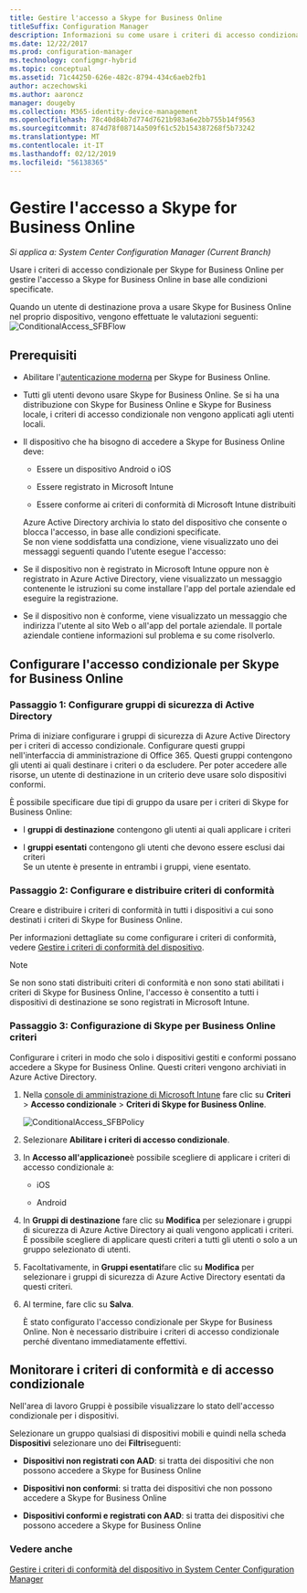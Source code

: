 ```yaml
---
title: Gestire l'accesso a Skype for Business Online
titleSuffix: Configuration Manager
description: Informazioni su come usare i criteri di accesso condizionale per gestire l'accesso a Skype for Business Online.
ms.date: 12/22/2017
ms.prod: configuration-manager
ms.technology: configmgr-hybrid
ms.topic: conceptual
ms.assetid: 71c44250-626e-482c-8794-434c6aeb2fb1
author: aczechowski
ms.author: aaroncz
manager: dougeby
ms.collection: M365-identity-device-management
ms.openlocfilehash: 78c40d84b7d774d7621b983a6e2bb755b14f9563
ms.sourcegitcommit: 874d78f08714a509f61c52b154387268f5b73242
ms.translationtype: MT
ms.contentlocale: it-IT
ms.lasthandoff: 02/12/2019
ms.locfileid: "56138365"
---
```

# <a name="manage-skype-for-business-online-access"></a>Gestire l'accesso a Skype for Business Online

*Si applica a: System Center Configuration Manager (Current Branch)*


Usare i criteri di accesso condizionale per Skype for Business Online per gestire l'accesso a Skype for Business Online in base alle condizioni specificate.  


 Quando un utente di destinazione prova a usare Skype for Business Online nel proprio dispositivo, vengono effettuate le valutazioni seguenti:![ConditionalAccess&#95;SFBFlow](media/ConditionalAccess_SFBFlow.png)  

## <a name="prerequisites"></a>Prerequisiti  

- Abilitare l'[autenticazione moderna](https://aka.ms/SkypeModernAuth) per Skype for Business Online.   

- Tutti gli utenti devono usare Skype for Business Online. Se si ha una distribuzione con Skype for Business Online e Skype for Business locale, i criteri di accesso condizionale non vengono applicati agli utenti locali.  

- Il dispositivo che ha bisogno di accedere a Skype for Business Online deve:  

  -   Essere un dispositivo Android o iOS

  -   Essere registrato in Microsoft Intune

  -   Essere conforme ai criteri di conformità di Microsoft Intune distribuiti

  Azure Active Directory archivia lo stato del dispositivo che consente o blocca l'accesso, in base alle condizioni specificate.  
  Se non viene soddisfatta una condizione, viene visualizzato uno dei messaggi seguenti quando l'utente esegue l'accesso:  

- Se il dispositivo non è registrato in Microsoft Intune oppure non è registrato in Azure Active Directory, viene visualizzato un messaggio contenente le istruzioni su come installare l'app del portale aziendale ed eseguire la registrazione.  

- Se il dispositivo non è conforme, viene visualizzato un messaggio che indirizza l'utente al sito Web o all'app del portale aziendale. Il portale aziendale contiene informazioni sul problema e su come risolverlo.  

## <a name="configure-conditional-access-for-skype-for-business-online"></a>Configurare l'accesso condizionale per Skype for Business Online  

### <a name="step-1-configure-active-directory-security-groups"></a>Passaggio 1: Configurare gruppi di sicurezza di Active Directory  
 Prima di iniziare configurare i gruppi di sicurezza di Azure Active Directory per i criteri di accesso condizionale. Configurare questi gruppi nell'interfaccia di amministrazione di Office 365. Questi gruppi contengono gli utenti ai quali destinare i criteri o da escludere. Per poter accedere alle risorse, un utente di destinazione in un criterio deve usare solo dispositivi conformi.  

 È possibile specificare due tipi di gruppo da usare per i criteri di Skype for Business Online:  

-   I **gruppi di destinazione** contengono gli utenti ai quali applicare i criteri  

-   I **gruppi esentati** contengono gli utenti che devono essere esclusi dai criteri  
    Se un utente è presente in entrambi i gruppi, viene esentato.  

### <a name="step-2-configure-and-deploy-a-compliance-policy"></a>Passaggio 2: Configurare e distribuire criteri di conformità  
 Creare e distribuire i criteri di conformità in tutti i dispositivi a cui sono destinati i criteri di Skype for Business Online.  

 Per informazioni dettagliate su come configurare i criteri di conformità, vedere [Gestire i criteri di conformità del dispositivo](../../protect/deploy-use/device-compliance-policies.md).  

> [!NOTE]  
>  Se non sono stati distribuiti criteri di conformità e non sono stati abilitati i criteri di Skype for Business Online, l'accesso è consentito a tutti i dispositivi di destinazione se sono registrati in Microsoft Intune.  


### <a name="step-3-configure-the-skype-for-business-online-policy"></a>Passaggio 3: Configurazione di Skype per Business Online criteri  
 Configurare i criteri in modo che solo i dispositivi gestiti e conformi possano accedere a Skype for Business Online. Questi criteri vengono archiviati in Azure Active Directory.  

1. Nella [console di amministrazione di Microsoft Intune](https://manage.microsoft.com) fare clic su **Criteri** > **Accesso condizionale** > **Criteri di Skype for Business Online**.  

    ![ConditionalAccess&#95;SFBPolicy](media/ConditionalAccess_SFBPolicy.png)  

2. Selezionare **Abilitare i criteri di accesso condizionale**.  

3. In **Accesso all'applicazione**è possibile scegliere di applicare i criteri di accesso condizionale a:  

   -   iOS  

   -   Android  

4. In **Gruppi di destinazione** fare clic su **Modifica** per selezionare i gruppi di sicurezza di Azure Active Directory ai quali vengono applicati i criteri. È possibile scegliere di applicare questi criteri a tutti gli utenti o solo a un gruppo selezionato di utenti.  

5. Facoltativamente, in **Gruppi esentati**fare clic su **Modifica** per selezionare i gruppi di sicurezza di Azure Active Directory esentati da questi criteri.  

6. Al termine, fare clic su **Salva**.  

   È stato configurato l'accesso condizionale per Skype for Business Online. Non è necessario distribuire i criteri di accesso condizionale perché diventano immediatamente effettivi.  

## <a name="monitor-the-compliance-and-conditional-access-policies"></a>Monitorare i criteri di conformità e di accesso condizionale  
 Nell'area di lavoro Gruppi è possibile visualizzare lo stato dell'accesso condizionale per i dispositivi.  

 Selezionare un gruppo qualsiasi di dispositivi mobili e quindi nella scheda **Dispositivi** selezionare uno dei **Filtri**seguenti:  

-   **Dispositivi non registrati con AAD**: si tratta dei dispositivi che non possono accedere a Skype for Business Online

-   **Dispositivi non conformi**: si tratta dei dispositivi che non possono accedere a Skype for Business Online  

-   **Dispositivi conformi e registrati con AAD**: si tratta dei dispositivi che possono accedere a Skype for Business Online  

### <a name="see-also"></a>Vedere anche  

 [Gestire i criteri di conformità del dispositivo in System Center Configuration Manager](../../protect/deploy-use/device-compliance-policies.md)
